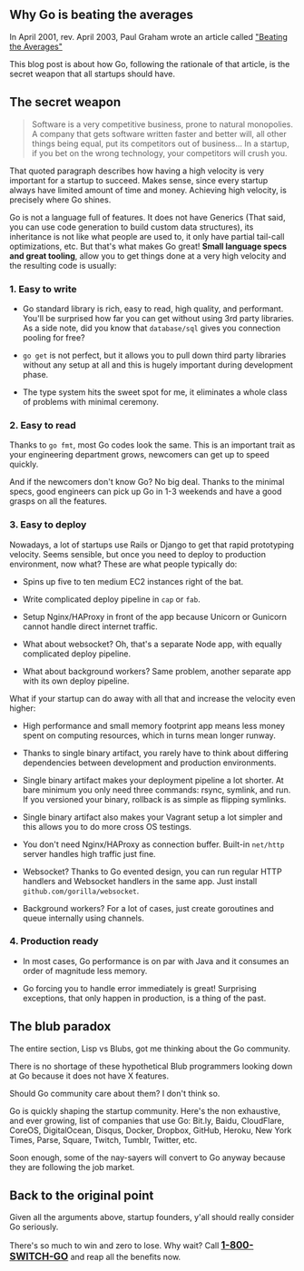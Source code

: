 ## Why Go is beating the averages

In April 2001, rev. April 2003, Paul Graham wrote an article called <a href="http://www.paulgraham.com/avg.html" target="_blank">"Beating the Averages"</a>

This blog post is about how Go, following the rationale of that article, is the secret weapon that all startups should have.


## The secret weapon

<blockquote>
Software is a very competitive business, prone to natural monopolies. A company that gets software written faster and better will, all other things being equal, put its competitors out of business... In a startup, if you bet on the wrong technology, your competitors will crush you.
</blockquote>

That quoted paragraph describes how having a high velocity is very important for a startup to succeed. Makes sense, since every startup always have limited amount of time and money. Achieving high velocity, is precisely where Go shines.

Go is not a language full of features. It does not have Generics (That said, you can use code generation to build custom data structures), its inheritance is not like what people are used to, it only have partial tail-call optimizations, etc. But that's what makes Go great! <b>Small language specs and great tooling</b>, allow you to get things done at a very high velocity and the resulting code is usually:


### 1. Easy to write

* Go standard library is rich, easy to read, high quality, and performant. You'll be surprised how far you can get without using 3rd party libraries. As a side note, did you know that `database/sql` gives you connection pooling for free?

* `go get` is not perfect, but it allows you to pull down third party libraries without any setup at all and this is hugely important during development phase.

* The type system hits the sweet spot for me, it eliminates a whole class of problems with minimal ceremony.


### 2. Easy to read

Thanks to `go fmt`, most Go codes look the same. This is an important trait as your engineering department grows, newcomers can get up to speed quickly.

And if the newcomers don't know Go? No big deal. Thanks to the minimal specs, good engineers can pick up Go in 1-3 weekends and have a good grasps on all the features.


### 3. Easy to deploy

Nowadays, a lot of startups use Rails or Django to get that rapid prototyping velocity. Seems sensible, but once you need to deploy to production environment, now what? These are what people typically do:

* Spins up five to ten medium EC2 instances right of the bat.

* Write complicated deploy pipeline in `cap` or `fab`.

* Setup Nginx/HAProxy in front of the app because Unicorn or Gunicorn cannot handle direct internet traffic.

* What about websocket? Oh, that's a separate Node app, with equally complicated deploy pipeline.

* What about background workers? Same problem, another separate app with its own deploy pipeline.

What if your startup can do away with all that and increase the velocity even higher:

* High performance and small memory footprint app means less money spent on computing resources, which in turns mean longer runway.

* Thanks to single binary artifact, you rarely have to think about differing dependencies between development and production environments.

* Single binary artifact makes your deployment pipeline a lot shorter. At bare minimum you only need three commands: rsync, symlink, and run. If you versioned your binary, rollback is as simple as flipping symlinks.

* Single binary artifact also makes your Vagrant setup a lot simpler and this allows you to do more cross OS testings.

* You don't need Nginx/HAProxy as connection buffer. Built-in `net/http` server handles high traffic just fine.

* Websocket? Thanks to Go evented design, you can run regular HTTP handlers and Websocket handlers in the same app. Just install `github.com/gorilla/websocket`.

* Background workers? For a lot of cases, just create goroutines and queue internally using channels.


### 4. Production ready

* In most cases, Go performance is on par with Java and it consumes an order of magnitude less memory.

* Go forcing you to handle error immediately is great! Surprising exceptions, that only happen in production, is a thing of the past.


## The blub paradox

The entire section, Lisp vs Blubs, got me thinking about the Go community.

There is no shortage of these hypothetical Blub programmers looking down at Go because it does not have X features.

Should Go community care about them? I don't think so.

Go is quickly shaping the startup community. Here's the non exhaustive, and ever growing, list of companies that use Go: Bit.ly, Baidu, CloudFlare, CoreOS, DigitalOcean, Disqus, Docker, Dropbox, GitHub, Heroku, New York Times, Parse, Square, Twitch, Tumblr, Twitter, etc.

Soon enough, some of the nay-sayers will convert to Go anyway because they are following the job market.


## Back to the original point

Given all the arguments above, startup founders, y'all should really consider Go seriously.

There's so much to win and zero to lose. Why wait? Call <a style="font-size: 17px; font-weight: bold" href="//play.golang.org/" target="_blank">1-800-SWITCH-GO</a> and reap all the benefits now.
